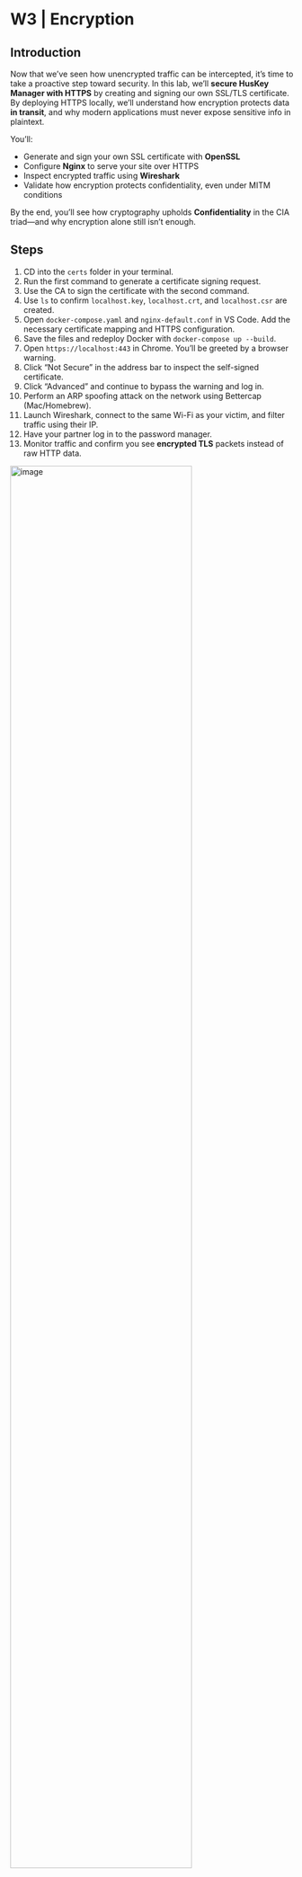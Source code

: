 # W3 | Encryption

## Introduction  
Now that we’ve seen how unencrypted traffic can be intercepted, it’s time to take a proactive step toward security. In this lab, we’ll **secure HusKey Manager with HTTPS** by creating and signing our own SSL/TLS certificate. By deploying HTTPS locally, we’ll understand how encryption protects data **in transit**, and why modern applications must never expose sensitive info in plaintext.

You’ll:
- Generate and sign your own SSL certificate with **OpenSSL**
- Configure **Nginx** to serve your site over HTTPS
- Inspect encrypted traffic using **Wireshark**
- Validate how encryption protects confidentiality, even under MITM conditions

By the end, you’ll see how cryptography upholds **Confidentiality** in the CIA triad—and why encryption alone still isn’t enough.

## Steps  

1. CD into the `certs` folder in your terminal.  
2. Run the first command to generate a certificate signing request.  
3. Use the CA to sign the certificate with the second command.  
4. Use `ls` to confirm `localhost.key`, `localhost.crt`, and `localhost.csr` are created.  
5. Open `docker-compose.yaml` and `nginx-default.conf` in VS Code. Add the necessary certificate mapping and HTTPS configuration.  
6. Save the files and redeploy Docker with `docker-compose up --build`.  
7. Open `https://localhost:443` in Chrome. You’ll be greeted by a browser warning.  
8. Click “Not Secure” in the address bar to inspect the self-signed certificate.  
9. Click “Advanced” and continue to bypass the warning and log in.  
10. Perform an ARP spoofing attack on the network using Bettercap (Mac/Homebrew).  
11. Launch Wireshark, connect to the same Wi-Fi as your victim, and filter traffic using their IP.  
12. Have your partner log in to the password manager.  
13. Monitor traffic and confirm you see **encrypted TLS** packets instead of raw HTTP data.
<img width="80%" alt="image" src="https://github.com/user-attachments/assets/2b38c25a-8592-4746-bcad-66656f875298" />

*The created certificate isn't trusted as the browser doesn't recognize the CA.*

<img width="80%" alt="image" src="https://github.com/user-attachments/assets/707f3b90-c8ff-491d-9f49-7b903821faa4" />

*Login data now encrypted, unreadable in MITM attack.*

## Reflection  

After setting up HTTPS I could no longer see raw HTTP credentials through Wireshark. Instead of raw text passwords, I saw encrypted TLS packets. This confirmed that our web app now protects **Confidentiality**—a core tenet of the CIA triad. The **presentation layer**—which handles encryption—is now hidden from view, while **data link, network, and transport layers** remain visible. This helped me clearly see where encryption takes effect in the OSI model and how it protects the integrity of data above the transport layer. I learned that while encryption blocks access to sensitive data, it doesn’t verify identity by itself. Anyone could create a certificate, just as I did. That’s why browsers rely on **Certificate Authorities to confirm trust**. Without a trusted CA, users will always see warnings, even with encrypted traffic. 

From a hacker’s mindset, persistence is key. I had to repeat this lab three times to properly deploy the certification and detect encrypted traffic. This resilience mirrors the essential persistence of attackers.
**💡 Even with HTTPS in place, a compromised CA could issue valid certificates for malicious domains. Securing trust chains is just as important as securing traffic itself.**

<img width="50%" alt="image" src="https://github.com/user-attachments/assets/e75b2e0d-860a-49af-8dd2-b6fd5493801c" />
